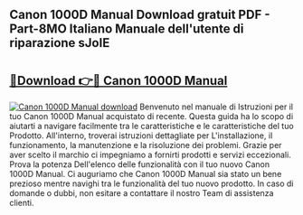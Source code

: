 ## Canon 1000D Manual Download gratuit PDF - Part-8MO Italiano Manuale dell'utente di riparazione sJoIE

# <h2><a href="http://dfafwsr.blite.top/?on=Canon+1000D+Manual">🔗Download 👉🔴 Canon 1000D Manual</a></h2>

[![Canon 1000D Manual download](https://i.imgur.com/lujVjoI.png)](http://dfafwsr.blite.top/?on=Canon+1000D+Manual)
Benvenuto nel manuale di Istruzioni per il tuo Canon 1000D Manual acquistato di recente. Questa guida ha lo scopo di aiutarti a navigare facilmente tra le caratteristiche e le caratteristiche del tuo Prodotto. All'interno, troverai istruzioni dettagliate per L'installazione, il funzionamento, la manutenzione e la risoluzione dei problemi. Grazie per aver scelto il marchio ci impegniamo a fornirti prodotti e servizi eccezionali. Prova la potenza Dell'elenco delle funzionalità con il tuo nuovo Canon 1000D Manual. Ci auguriamo che Canon 1000D Manual sia stato un bene prezioso mentre navighi tra le funzionalità del tuo nuovo prodotto. In caso di domande o dubbi, non esitare a contattare il nostro Team di assistenza clienti.
